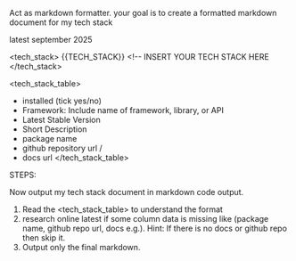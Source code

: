 Act as markdown formatter. your goal is to create a formatted markdown document for my tech stack

<date>
latest september 2025
</date>

<tech_stack>
{{TECH_STACK}} <!-- INSERT YOUR TECH STACK HERE
</tech_stack>

<tech_stack_table>
- installed (tick yes/no)
- Framework: Include name of framework, library, or API
- Latest Stable Version
- Short Description
- package name
- github repository url <name>/<repo>
- docs url
</tech_stack_table>

STEPS:

Now output my tech stack document in markdown code output. 

1. Read the <tech_stack_table> to understand the format
2. research online latest <date /> if some column data is missing like (package name, github repo url, docs e.g.). Hint: If there is no docs or github repo then skip it.
2. Output only the final markdown.